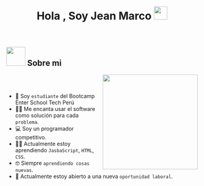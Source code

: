 <h1 align="center">Hola , Soy Jean Marco <img src="https://media.giphy.com/media/hvRJCLFzcasrR4ia7z/giphy.gif" width="35"></h1>
<br>

## <picture><img src = "https://github.com/7oSkaaa/7oSkaaa/blob/main/Images/about_me.gif?raw=true" width = 50px></picture> Sobre mi

<picture> <img align="right" src="https://github.com/7oSkaaa/7oSkaaa/blob/main/Images/Right_Side.gif?raw=true" width = 250px></picture>

<br><br>

- :school: Soy `estudiante` del Bootcamp Enter School Tech Perú
- :technologist: Me encanta usar el software como solución para cada `problema`.
- :computer: Soy un programador competitivo.
- :student: Actualmente estoy aprendiendo `JasbaScript`, `HTML`, `CSS`.
- :nerd_face: Siempre `aprendiendo cosas nuevas`.
- :thinking: Actualmente estoy abierto a una nueva `oportunidad laboral`.
<br>



